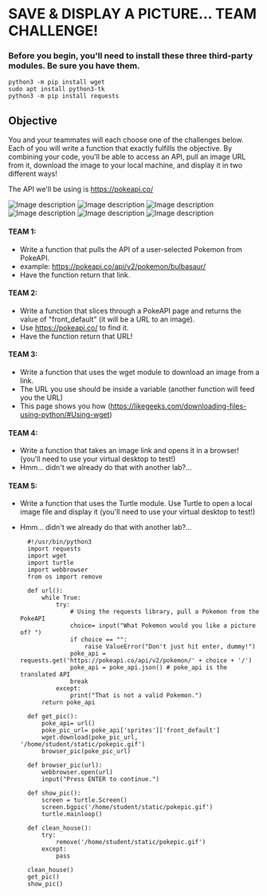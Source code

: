 # SAVE & DISPLAY A PICTURE... TEAM CHALLENGE!

### Before you begin, you'll need to install these three third-party modules. Be sure you have them.

    python3 -m pip install wget
    sudo apt install python3-tk
    python3 -m pip install requests

## Objective
You and your teammates will each choose one of the challenges below. Each of you will write a function that exactly fulfills the objective. By combining your code, you'll be able to access an API, pull an image URL from it, download the image to your local machine, and display it in two different ways!

The API we'll be using is https://pokeapi.co/

![Image description](https://raw.githubusercontent.com/PokeAPI/sprites/master/sprites/pokemon/1.png)
![Image description](https://raw.githubusercontent.com/PokeAPI/sprites/master/sprites/pokemon/4.png)
![Image description](https://raw.githubusercontent.com/PokeAPI/sprites/master/sprites/pokemon/7.png)
![Image description](https://raw.githubusercontent.com/PokeAPI/sprites/master/sprites/pokemon/144.png)
![Image description](https://raw.githubusercontent.com/PokeAPI/sprites/master/sprites/pokemon/145.png)
![Image description](https://raw.githubusercontent.com/PokeAPI/sprites/master/sprites/pokemon/146.png)

#### TEAM 1:
- Write a function that pulls the API of a user-selected Pokemon  from PokeAPI.
- example: https://pokeapi.co/api/v2/pokemon/bulbasaur/
- Have the function return that link.

#### TEAM 2:
- Write a function that slices through a PokeAPI page and returns the value of "front_default" (it will be a URL to an image).
- Use https://pokeapi.co/ to find it.
- Have the function return that URL!

#### TEAM 3:
- Write a function that uses the wget module to download an image from a link.
- The URL you use should be inside a variable (another function will feed you the URL)
- This page shows you how (https://likegeeks.com/downloading-files-using-python/#Using-wget)

#### TEAM 4:
- Write a function that takes an image link and opens it in a browser! (you'll need to use your virtual desktop to test!) 
- Hmm... didn't we already do that with another lab?...

#### TEAM 5:
- Write a function that uses the Turtle module. Use Turtle to open a local image file and display it (you'll need to use your virtual desktop to test!) 
- Hmm... didn't we already do that with another lab?...


        #!/usr/bin/python3
        import requests
        import wget
        import turtle
        import webbrowser
        from os import remove
        
        def url():
            while True:
                try:
                    # Using the requests library, pull a Pokemon from the PokeAPI
                    choice= input("What Pokemon would you like a picture of? ")
                    if choice == "":
                        raise ValueError("Don't just hit enter, dummy!")
                    poke_api = requests.get('https://pokeapi.co/api/v2/pokemon/' + choice + '/')
                    poke_api = poke_api.json() # poke_api is the translated API
                    break
                except:
                    print("That is not a valid Pokemon.")
            return poke_api
        
        def get_pic():
            poke_api= url()
            poke_pic_url= poke_api['sprites']['front_default']
            wget.download(poke_pic_url, '/home/student/static/pokepic.gif')
            browser_pic(poke_pic_url)

        def browser_pic(url):
            webbrowser.open(url)
            input("Press ENTER to continue.")
        
        def show_pic():
            screen = turtle.Screen()
            screen.bgpic('/home/student/static/pokepic.gif')
            turtle.mainloop()

        def clean_house():
            try:
                remove('/home/student/static/pokepic.gif')
            except:
                pass

        clean_house()
        get_pic()
        show_pic()
